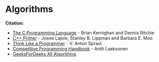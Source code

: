 # Algorithms  

**Citation:**  
- [The C Programming Language](https://www.pearson.com/us/higher-education/program/Kernighan-C-Programming-Language-2nd-Edition/PGM54487.html) - Brian Kernighan and Dennis Ritchie  
- [C++ Primer](https://learning.oreilly.com/library/view/c-primer-fifth/9780133053043/) - Josee Lajoie, Stanley B. Lippman and Barbara E. Moo  
- [Think Like a Programmer](https://nostarch.com/thinklikeaprogrammer) - V. Anton Spraul  
- [Competitive Programming Handbook](https://cses.fi/book/index.php) - Antti Laaksonen  
- [GeeksForGeeks All Algorithms](https://www.geeksforgeeks.org/fundamentals-of-algorithms/)  

